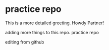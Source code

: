 # practice repo

This is a more detailed greeting. Howdy Partner!

adding more things to this repo.
practice repo

editing from github
